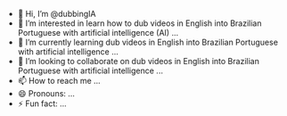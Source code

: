 - 👋 Hi, I’m @dubbingIA
- 👀 I’m interested in learn how to dub videos in English into Brazilian Portuguese with artificial intelligence (AI) ...
- 🌱 I’m currently learning dub videos in English into Brazilian Portuguese with artificial intelligence ...
- 💞️ I’m looking to collaborate on dub videos in English into Brazilian Portuguese with artificial intelligence ...
- 📫 How to reach me ...
- 😄 Pronouns: ...
- ⚡ Fun fact: ...

<!---
dubbingIA/dubbingIA is a ✨ special ✨ repository because its `README.md` (this file) appears on your GitHub profile.
You can click the Preview link to take a look at your changes.
--->

